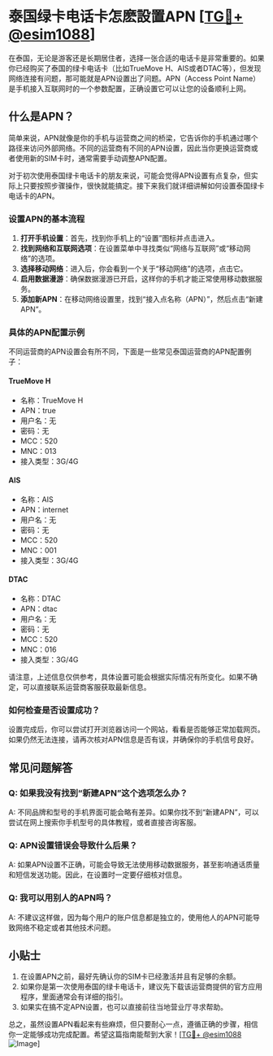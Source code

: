 # 泰国绿卡电话卡怎麽設置APN [[TG💪+ @esim1088](https://t.me/s/esim1088)]

在泰国，无论是游客还是长期居住者，选择一张合适的电话卡是非常重要的。如果你已经购买了泰国的绿卡电话卡（比如TrueMove H、AIS或者DTAC等），但发现网络连接有问题，那可能就是APN设置出了问题。APN（Access Point Name）是手机接入互联网时的一个参数配置，正确设置它可以让您的设备顺利上网。

## 什么是APN？

简单来说，APN就像是你的手机与运营商之间的桥梁，它告诉你的手机通过哪个路径来访问外部网络。不同的运营商有不同的APN设置，因此当你更换运营商或者使用新的SIM卡时，通常需要手动调整APN配置。

对于初次使用泰国绿卡电话卡的朋友来说，可能会觉得APN设置有点复杂，但实际上只要按照步骤操作，很快就能搞定。接下来我们就详细讲解如何设置泰国绿卡电话卡的APN。

### 设置APN的基本流程

1. **打开手机设置**：首先，找到你手机上的“设置”图标并点击进入。
2. **找到网络和互联网选项**：在设置菜单中寻找类似“网络与互联网”或“移动网络”的选项。
3. **选择移动网络**：进入后，你会看到一个关于“移动网络”的选项，点击它。
4. **启用数据漫游**：确保数据漫游已开启，这样你的手机才能正常使用移动数据服务。
5. **添加新APN**：在移动网络设置里，找到“接入点名称（APN）”，然后点击“新建APN”。

### 具体的APN配置示例

不同运营商的APN设置会有所不同，下面是一些常见泰国运营商的APN配置例子：

#### TrueMove H
- 名称：TrueMove H
- APN：true
- 用户名：无
- 密码：无
- MCC：520
- MNC：013
- 接入类型：3G/4G

#### AIS
- 名称：AIS
- APN：internet
- 用户名：无
- 密码：无
- MCC：520
- MNC：001
- 接入类型：3G/4G

#### DTAC
- 名称：DTAC
- APN：dtac
- 用户名：无
- 密码：无
- MCC：520
- MNC：016
- 接入类型：3G/4G

请注意，上述信息仅供参考，具体设置可能会根据实际情况有所变化。如果不确定，可以直接联系运营商客服获取最新信息。

### 如何检查是否设置成功？

设置完成后，你可以尝试打开浏览器访问一个网站，看看是否能够正常加载网页。如果仍然无法连接，请再次核对APN信息是否有误，并确保你的手机信号良好。

## 常见问题解答

### Q: 如果我没有找到“新建APN”这个选项怎么办？
A: 不同品牌和型号的手机界面可能会略有差异。如果你找不到“新建APN”，可以尝试在网上搜索你手机型号的具体教程，或者直接咨询客服。

### Q: APN设置错误会导致什么后果？
A: 如果APN设置不正确，可能会导致无法使用移动数据服务，甚至影响通话质量和短信发送功能。因此，在设置时一定要仔细核对信息。

### Q: 我可以用别人的APN吗？
A: 不建议这样做，因为每个用户的账户信息都是独立的，使用他人的APN可能导致网络不稳定或者其他技术问题。

## 小贴士

1. 在设置APN之前，最好先确认你的SIM卡已经激活并且有足够的余额。
2. 如果你是第一次使用泰国的绿卡电话卡，建议先下载该运营商提供的官方应用程序，里面通常会有详细的指引。
3. 如果实在搞不定APN设置，也可以直接前往当地营业厅寻求帮助。

总之，虽然设置APN看起来有些麻烦，但只要耐心一点，遵循正确的步骤，相信你一定能够成功完成配置。希望这篇指南能帮到大家！[[TG💪+ @esim1088](https://t.me/s/esim1088) ![Image](https://i.postimg.cc/4NQfJmqS/Snipaste-2025-05-13-00-14-12.png)]